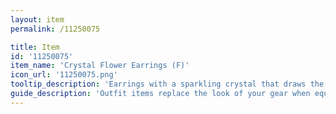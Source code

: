 ```yaml
---
layout: item
permalink: /11250075

title: Item
id: '11250075'
item_name: 'Crystal Flower Earrings (F)'
icon_url: '11250075.png'
tooltip_description: 'Earrings with a sparkling crystal that draws the eye.'
guide_description: 'Outfit items replace the look of your gear when equipped.'
---
```

